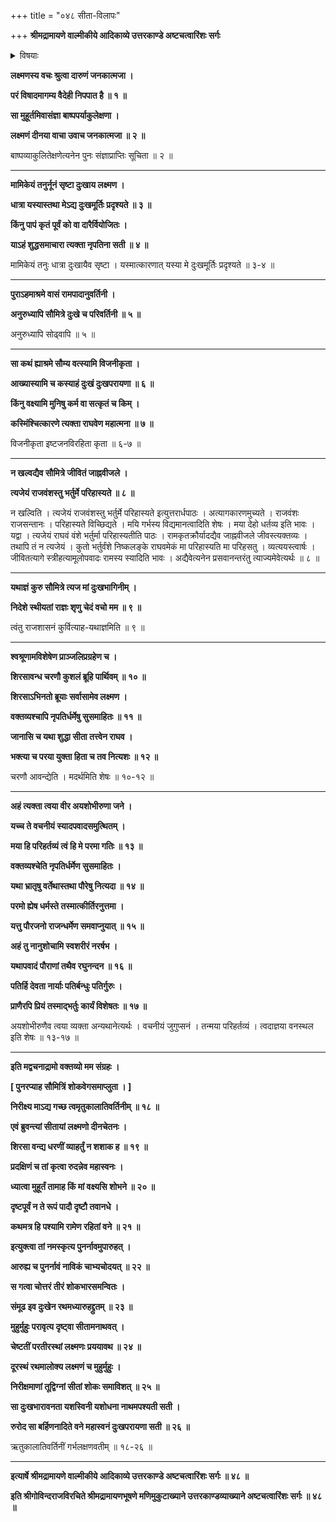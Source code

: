 +++
title = "०४८ सीता-विलापः"

+++
**श्रीमद्रामायणे वाल्मीकीये आदिकाव्ये उत्तरकाण्डे अष्टचत्वारिंशः सर्गः**

<details><summary>विषयाः</summary>

लक्ष्मण-मुखाद् राम-नियोग-श्रवण-मात्रेण  
पतित-मूर्च्छितया सीतया  
क्रमेण संज्ञाधिगमेन  
लक्ष्मणं प्रति रामाय सप्रणामं स्व-संदेश-निवेदन-चोदना ॥ १ ॥  
लक्ष्मणे स-प्रणाम-सान्त्वनं  
सीता-त्याग-पूर्वकं नौकारोहणेन गङ्गोत्तर-तीरम् एत्य  
रथारोहणेन दृष्टि-पथम् अतिकान्ते  
सीतया शोकाद् उच्चै रोदनम् ॥ २ ॥
</details>

**लक्ष्मणस्य वचः श्रुत्वा दारुणं जनकात्मजा ।**

**परं विषादमागम्य वैदेही निपपात है ॥ १ ॥**

**सा मुहूर्तमिवासंज्ञा बाष्पपर्याकुलेक्षणा ।**

**लक्ष्मणं दीनया वाचा उवाच जनकात्मजा ॥ २ ॥**

बाष्पव्याकुलितेक्षणेत्यनेन पुनः संज्ञाप्राप्तिः सूचिता ॥ २ ॥

****

**मामिकेयं तनुर्नूनं सृष्टा दुःखाय लक्ष्मण ।**

**धात्रा यस्यास्तथा मेऽद्य दुःखमूर्तिः प्रदृश्यते ॥ ३ ॥**

**किंनु पापं कृतं पूर्वं को वा दारैर्वियोजितः ।**

**याऽहं शुद्धसमाचारा त्यक्ता नृपतिना सती ॥ ४ ॥**

मामिकेयं तनुः धात्रा दुःखायैव सृष्टा । यस्मात्कारणात् यस्या मे दुःखमूर्तिः प्रदृश्यते ॥ ३-४ ॥

****

**पुराऽहमाश्रमे वासं रामपादानुवर्तिनी ।**

**अनुरुध्यापि सौमित्रे दुःखे च परिवर्तिनी ॥ ५ ॥**

अनुरुध्यापि सोढ्वापि ॥ ५ ॥

****

**सा कथं ह्याश्रमे सौम्य वत्स्यामि विजनीकृता ।**

**आख्यास्यामि च कस्याहं दुःखं दुःखपरायणा ॥ ६ ॥**

**किंनु वक्ष्यामि मुनिषु कर्म वा सत्कृतं च किम् ।**

**कस्मिंश्चित्कारणे त्यक्ता राघवेण महात्मना ॥ ७ ॥**

विजनीकृता इष्टजनविरहिता कृता ॥ ६-७ ॥

****

**न खल्वद्यैव सौमित्रे जीवितं जाह्नवीजले ।**

**त्यजेयं राजवंशस्तु भर्तुर्मे परिहास्यते ॥ ८ ॥**

न खल्विति । त्यजेयं राजवंशस्तु भर्तुर्मे परिहास्यते इत्युत्तरार्धपाठः । अत्यागकारणमुच्यते । राजवंशः राजसन्तानः । परिहास्यते विच्छिद्यते । मयि गर्भस्य विद्यमानत्वादिति शेषः । मया देहो धर्तव्य इति भावः । यद्वा । त्यजेयं राघवं वंशे भर्तुर्मा परिहास्यतीति पाठः । रामकृतक्रौर्यादद्यैव जाह्नवीजले जीवस्त्यक्तव्यः । तथापि तं न त्यजेयं । कुतो भर्तुर्वंशे निष्कलङ्के राघवमेकं मा परिहास्यति मा परिहसतु । व्यत्ययस्त्वार्षः । जीवितत्यागे स्त्रीहत्यामूलोपवादः रामस्य स्यादिति भावः । अद्यैवेत्यनेन प्रसवानन्तरंतु त्याज्यमेवेत्यर्थः ॥ ८ ॥

****

**यथाज्ञं कुरु सौमित्रे त्यज मां दुःखभागिनीम् ।**

**निदेशे स्थीयतां राज्ञः शृणु चेदं वचो मम ॥ ९ ॥**

त्वंतु राजशासनं कुर्वित्याह-यथाज्ञमिति ॥ ९ ॥

****

**श्वश्रूणामविशेषेण प्राञ्जलिप्रग्रहेण च ।**

**शिरसावन्ध चरणौ कुशलं ब्रूहि पार्थिवम् ॥ १० ॥**

**शिरसाऽभिनतो ब्रूयाः सर्वासामेव लक्ष्मण ।**

**वक्तव्यश्चापि नृपतिर्धर्मेषु सुसमाहितः ॥ ११ ॥**

**जानासि च यथा शुद्धा सीता तत्त्वेन राघव ।**

**भक्त्या च परया युक्ता हिता च तव नित्यशः ॥ १२ ॥**

चरणौ आवन्द्येति । मदर्थमिति शेषः ॥ १०-१२ ॥

****

**अहं त्यक्ता त्वया वीर अयशोभीरुणा जने ।**

**यच्च ते वचनीयं स्यादपवादसमुत्थितम् ।**

**मया हि परिहर्तव्यं त्वं हि मे परमा गतिः ॥ १३ ॥**

**वक्तव्यश्चेति नृपतिर्धर्मेण सुसमाहितः ।**

**यथा भ्रातृषु वर्तेथास्तथा पौरेषु नित्यदा ॥ १४ ॥**

**परमो ह्येष धर्मस्ते तस्मात्कीर्तिरनुत्तमा ।**

**यत्तु पौरजनो राजन्धर्मेण समवाप्नुयात् ॥ १५ ॥**

**अहं तु नानुशोचामि स्वशरीरं नरर्षभ ।**

**यथापवादं पौराणां तथैव रघुनन्दन ॥ १६ ॥**

**पतिर्हि देवता नार्याः पतिर्बन्धुः पतिर्गुरुः ।**

**प्राणैरपि प्रियं तस्माद्भर्तुः कार्यं विशेषतः ॥ १७ ॥**

अयशोभीरुणैव त्वया व्यक्ता अन्यथानेत्यर्थः । वचनीयं जुगुप्सनं । तन्मया परिहर्तव्यं । त्वदाज्ञया वनस्थल इति शेषः ॥ १३-१७ ॥

****

**इति मद्वचनाद्रामो वक्तव्यो मम संग्रहः ।**

**\[ पुनरप्याह सौमित्रिं शोकवेगसमाप्लुता । \]**

**निरीक्ष्य माऽद्य गच्छ त्वमृतुकालातिवर्तिनीम् ॥ १८ ॥**

**एवं ब्रुवन्त्यां सीतायां लक्ष्मणो दीनचेतनः ।**

**शिरसा वन्द्य धरणीं व्याहर्तुं न शशाक ह ॥ १९ ॥**

**प्रदक्षिणं च तां कृत्वा रुदन्नेव महास्वनः ।**

**ध्यात्वा मुहूर्तं तामाह किं मां वक्ष्यसि शोभने ॥ २० ॥**

**दृष्टपूर्वं न ते रूपं पादौ दृष्टौ तवानधे ।**

**कथमत्र हि पश्यामि रामेण रहितां वने ॥ २१ ॥**

**इत्युक्त्वा तां नमस्कृत्य पुनर्नावमुपारुहत् ।**

**आरुह्य च पुनर्नावं नाविकं चाभ्यचोदयत् ॥ २२ ॥**

**स गत्वा चोत्तरं तीरं शोकभारसमन्वितः ।**

**संमूढ इव दुःखेन रथमध्यारुहद्द्रुतम् ॥ २३ ॥**

**मुहुर्मुहुः परावृत्य दृष्ट्वा सीतामनाथवत् ।**

**चेष्टतीं परतीरस्थां लक्ष्मणः प्रययावथ ॥ २४ ॥**

**दूरस्थं रथमालोक्य लक्ष्मणं च मुहुर्मुहुः ।**

**निरीक्षमाणां तूद्विग्नां सीतां शोकः समाविशत् ॥ २५ ॥**

**सा दुःखभारावनता यशस्विनी यशोधना नाथमपश्यती सती ।**

**रुरोद सा बर्हिणनादिते वने महास्वनं दुःखपरायणा सती ॥ २६ ॥**

ऋतुकालातिवर्तिनीं गर्भलक्षणवतीम् ॥ १८-२६ ॥

****

**इत्यार्षे श्रीमद्रामायणे वाल्मीकीये आदिकाव्ये उत्तरकाण्डे अष्टचत्वारिंशः सर्गः ॥ ४८ ॥**

**इति श्रीगोविन्दराजविरचिते श्रीमद्रामायणभूषणे मणिमुकुटाख्याने उत्तरकाण्डव्याख्याने अष्टचत्वारिंशः सर्गः ॥ ४८ ॥**

